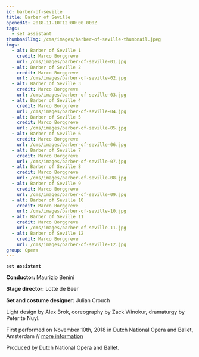```yaml
---
id: barber-of-seville
title: Barber of Seville
openedAt: 2018-11-10T12:00:00.000Z
tags:
  - set assistant
thumbnailImg: /cms/images/barber-of-seville-thumbnail.jpeg
imgs:
  - alt: Barber of Seville 1
    credit: Marco Borggreve
    url: /cms/images/barber-of-seville-01.jpg
  - alt: Barber of Seville 2
    credit: Marco Borggreve
    url: /cms/images/barber-of-seville-02.jpg
  - alt: Barber of Seville 3
    credit: Marco Borggreve
    url: /cms/images/barber-of-seville-03.jpg
  - alt: Barber of Seville 4
    credit: Marco Borggreve
    url: /cms/images/barber-of-seville-04.jpg
  - alt: Barber of Seville 5
    credit: Marco Borggreve
    url: /cms/images/barber-of-seville-05.jpg
  - alt: Barber of Seville 6
    credit: Marco Borggreve
    url: /cms/images/barber-of-seville-06.jpg
  - alt: Barber of Seville 7
    credit: Marco Borggreve
    url: /cms/images/barber-of-seville-07.jpg
  - alt: Barber of Seville 8
    credit: Marco Borggreve
    url: /cms/images/barber-of-seville-08.jpg
  - alt: Barber of Seville 9
    credit: Marco Borggreve
    url: /cms/images/barber-of-seville-09.jpg
  - alt: Barber of Seville 10
    credit: Marco Borggreve
    url: /cms/images/barber-of-seville-10.jpg
  - alt: Barber of Seville 11
    credit: Marco Borggreve
    url: /cms/images/barber-of-seville-11.jpg
  - alt: Barber of Seville 12
    credit: Marco Borggreve
    url: /cms/images/barber-of-seville-12.jpg
group: Opera
---
```

**`set assistant`**

**Conductor:** Maurizio Benini

**Stage director:** Lotte de Beer

**Set and costume designer:** Julian Crouch

Light design by Alex Brok, coreography by Zack Winokur, dramaturgy by Peter te Nuyl.

First performed on November 10th, 2018 in Dutch National Opera and Ballet, Amsterdam // [more information](https://www.operaballet.nl/en/opera/2018-2019/show/il-barbiere-siviglia)

Produced by Dutch National Opera and Ballet.
